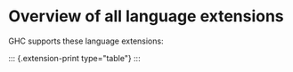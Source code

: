 Overview of all language extensions
===================================

GHC supports these language extensions:

::: {.extension-print type="table"}
:::
